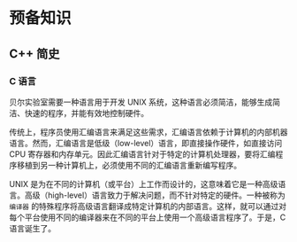 # 预备知识

## C++ 简史

### C 语言

贝尔实验室需要一种语言用于开发 UNIX 系统，这种语言必须简洁，能够生成简洁、快速的程序，并能有效地控制硬件。

传统上，程序员使用汇编语言来满足这些需求，汇编语言依赖于计算机的内部机器语言。然而，汇编语言是低级（low-level）语言，即直接操作硬件，如直接访问 CPU 寄存器和内存单元。因此汇编语言针对于特定的计算机处理器，要将汇编程序移植到另一种计算机上，必须使用不同的汇编语言重新编写程序。

UNIX 是为在不同的计算机（或平台）上工作而设计的，这意味着它是一种高级语言。高级（high-level）语言致力于解决问题，而不针对特定的硬件。一种被称为 `编译器` 的特殊程序将高级语言翻译成特定计算机的内部语言。这样，就可以通过对每个平台使用不同的编译器来在不同的平台上使用一个高级语言程序了。于是，C 语言诞生了。

